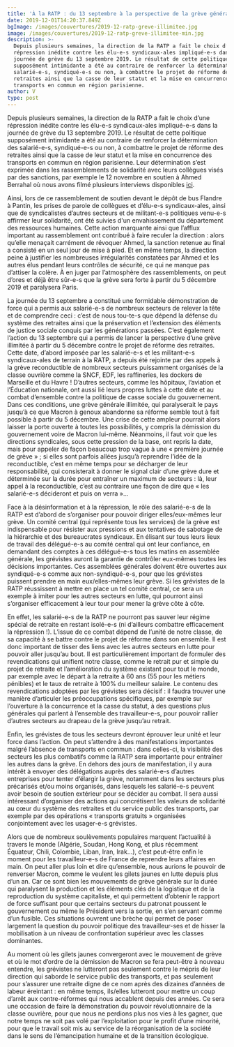 ```yaml
---
title: 'À la RATP : du 13 septembre à la perspective de la grève générale illimitée'
date: 2019-12-01T14:20:37.849Z
bgImage: /images/couvertures/2019-12-ratp-greve-illimitee.jpg
image: /images/couvertures/2019-12-ratp-greve-illimitee-min.jpg
description: >-
  Depuis plusieurs semaines, la direction de la RATP a fait le choix d’une
  répression inédite contre les élu-e-s syndicaux-ales impliqué-e-s dans la
  journée de grève du 13 septembre 2019. Le résultat de cette politique
  supposément intimidante a été au contraire de renforcer la détermination des
  salarié-e-s, syndiqué-e-s ou non, à combattre le projet de réforme des
  retraites ainsi que la casse de leur statut et la mise en concurrence des
  transports en commun en région parisienne. 
author: V
type: post
---
```

Depuis plusieurs semaines, la direction de la RATP a fait le choix d’une répression inédite contre les élu-e-s syndicaux-ales impliqué-e-s dans la journée de grève du 13 septembre 2019. Le résultat de cette politique supposément intimidante a été au contraire de renforcer la détermination des salarié-e-s, syndiqué-e-s ou non, à combattre le projet de réforme des retraites ainsi que la casse de leur statut et la mise en concurrence des transports en commun en région parisienne. Leur détermination s’est exprimée dans les rassemblements de solidarité avec leurs collègues visés par des sanctions, par exemple le 12 novembre en soutien à Ahmed Berrahal où nous avons filmé plusieurs interviews disponibles [ici](https://wetransfer.com/downloads/5de4a92fbbb2c9cf10ec30202944f0c720191125102523/8c53de). 

Ainsi, lors de ce rassemblement de soutien devant le dépôt de bus Flandre à Pantin, les prises de parole de collègues et d’élu-e-s syndicaux-ales, ainsi que de syndicalistes d’autres secteurs et de militant-e-s politiques venu-e-s affirmer leur solidarité, ont été suivies d'un envahissement du département des ressources humaines. Cette action marquante ainsi que l’afflux important au rassemblement ont contribué à faire reculer la direction : alors qu’elle menaçait carrément de révoquer Ahmed, la sanction retenue au final a consisté en un seul jour de mise à pied. Et en même temps, la direction peine à justifier les nombreuses irrégularités constatées par Ahmed et les autres élus pendant leurs contrôles de sécurité, ce qui ne manque pas d’attiser la colère. À en juger par l’atmosphère des rassemblements, on peut d’ores et déjà être sûr-e-s que la grève sera forte à partir du 5 décembre 2019 et paralysera Paris.

La journée du 13 septembre a constitué une formidable démonstration de force qui a permis aux salarié-e-s de nombreux secteurs de relever la tête et de comprendre ceci : c’est de nous tou-te-s que dépend la défense du système des retraites ainsi que la préservation et l’extension des éléments de justice sociale conquis par les générations passées. C’est également l’action du 13 septembre qui a permis de lancer la perspective d’une grève illimitée à partir du 5 décembre contre le projet de réforme des retraites. Cette date, d’abord imposée par les salarié-e-s et les militant-e-s syndicaux-ales de terrain à la RATP, a depuis été rejointe par des appels à la grève reconductible de nombreux secteurs puissamment organisés de la classe ouvrière comme la SNCF, EDF, les raffineries, les dockers de Marseille et du Havre ! D’autres secteurs, comme les hôpitaux, l’aviation et l’Éducation nationale, ont aussi lié leurs propres luttes à cette date et au combat d’ensemble contre la politique de casse sociale du gouvernement.  Dans ces conditions, une grève générale illimitée, qui paralyserait le pays jusqu’à ce que Macron à genoux abandonne sa réforme  semble tout à fait possible à partir du 5 décembre. Une crise de cette ampleur pourrait alors laisser la porte ouverte à toutes les possibilités, y compris la démission du gouvernement voire de Macron lui-même. Néanmoins, il faut voir que les directions syndicales, sous cette pression de la base, ont repris la date, mais pour appeler de façon beaucoup trop vague à une « première journée de grève » ; si elles sont parfois allées jusqu’à reprendre l’idée de la reconductible, c’est en même temps pour se décharger de leur responsabilité, qui consisterait à donner le signal clair d’une grève dure et déterminée sur la durée pour entraîner un maximum de secteurs : là, leur appel à la reconductible, c’est au contraire une façon de dire que « les salarié-e-s décideront et puis on verra »…

Face à la désinformation et à la répression, le rôle des salarié-e-s de la RATP est d’abord de s’organiser pour pouvoir diriger elles/eux-mêmes leur grève. Un comité central (qui représente tous les services) de la grève est indispensable pour résister aux pressions et aux tentatives de sabotage de la hiérarchie et des bureaucrates syndicaux. En élisant sur tous leurs lieux de travail des délégué-e-s au comité central qui ont leur confiance, en demandant des comptes à ces délégué-e-s tous les matins en assemblée générale, les grévistes auront la garantie de contrôler eux-mêmes toutes les décisions importantes. Ces assemblées générales doivent être ouvertes aux syndiqué-e-s comme aux non-syndiqué-e-s, pour que les grévistes puissent prendre en main eux/elles-mêmes leur grève. Si les grévistes de la RATP réussissent à mettre en place un tel comité central, ce sera un exemple à imiter pour les autres secteurs en lutte, qui pourront ainsi s’organiser efficacement à leur tour pour mener la grève côte à côte.

En effet, les salarié-e-s de la RATP ne pourront pas sauver leur régime spécial de retraite en restant isolé-e-s (ni d’ailleurs combattre efficacement la répression !). L’issue de ce combat dépend de l’unité de notre classe, de sa capacité à se battre contre le projet de réforme dans son ensemble. Il est donc important de tisser des liens avec les autres secteurs en lutte pour pouvoir aller jusqu’au bout. Il est particulièrement important de formuler des revendications qui unifient notre classe, comme le retrait pur et simple du projet de retraite et l’amélioration du système existant pour tout le monde, par exemple avec le départ à la retraite à 60 ans (55 pour les métiers pénibles) et le taux de retraite à 100% du meilleur salaire. Le contenu des revendications adoptées par les grévistes sera décisif : il faudra trouver une manière d’articuler les préoccupations spécifiques, par exemple sur l’ouverture à la concurrence et la casse du statut, à des questions plus générales qui parlent à l’ensemble des travailleur-e-s, pour pouvoir rallier d’autres secteurs au drapeau de la grève jusqu’au retrait.

Enfin, les grévistes de tous les secteurs devront éprouver leur unité et leur force dans l’action. On peut s’attendre à des manifestations importantes malgré l’absence de transports en commun : dans celles-ci, la visibilité des secteurs les plus combatifs comme la RATP sera importante pour entraîner les autres dans la grève. En dehors des jours de manifestation, il y aura intérêt à envoyer des délégations auprès des salarié-e-s d’autres entreprises pour tenter d’élargir la grève, notamment dans les secteurs plus précarisés et/ou moins organisés, dans lesquels les salarié-e-s peuvent avoir besoin de soutien extérieur pour se décider au combat. Il sera aussi intéressant d’organiser des actions qui concrétisent les valeurs de solidarité au cœur du système des retraites et du service public des transports, par exemple par des opérations « transports gratuits » organisées conjointement avec les usager-e-s grévistes.

Alors que de nombreux soulèvements populaires marquent l’actualité à travers le monde (Algérie, Soudan, Hong Kong, et plus récemment Équateur, Chili, Colombie, Liban, Iran, Irak…), c’est peut-être enfin le moment pour les travailleur-e-s de France de reprendre leurs affaires en main. On peut aller plus loin et dire qu’ensemble, nous aurions le pouvoir de renverser Macron, comme le veulent les gilets jaunes en lutte depuis plus d’un an. Car ce sont bien les mouvements de grève générale sur la durée qui paralysent la production et les éléments clés de la logistique et de la reproduction du système capitaliste, et qui permettent d’obtenir le rapport de force suffisant pour que certains secteurs du patronat poussent le gouvernement ou même le Président vers la sortie, en s’en servant comme d’un fusible. Ces situations ouvrent une brèche qui permet de poser largement la question du pouvoir politique des travailleur-ses et de hisser la mobilisation à un niveau de confrontation supérieur avec les classes dominantes. 

Au moment où les gilets jaunes convergeront avec le mouvement de grève et où le mot d’ordre de la démission de Macron se fera peut-être à nouveau entendre, les grévistes ne lutteront pas seulement contre le mépris de leur direction qui saborde le service public des transports, et pas seulement pour s’assurer une retraite digne de ce nom après des dizaines d’années de labeur éreintant : en même temps, ils/elles lutteront pour mettre un coup d’arrêt aux contre-réformes qui nous accablent depuis des années. Ce sera une occasion de faire la démonstration du  pouvoir révolutionnaire de la classe ouvrière, pour que nous ne perdions plus nos vies à les gagner, que notre temps ne soit pas volé par l’exploitation pour le profit d’une minorité, pour que le travail soit mis au service de la réorganisation de la société dans le sens de l’émancipation humaine et de la transition écologique.
